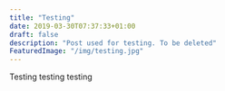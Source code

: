 ```yaml
---
title: "Testing"
date: 2019-03-30T07:37:33+01:00
draft: false
description: "Post used for testing. To be deleted"
FeaturedImage: "/img/testing.jpg"
---
```


Testing testing testing